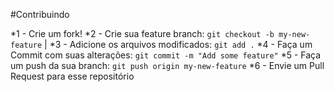 #Contribuindo

*1 - Crie um fork!
*2 - Crie sua feature branch: `git checkout -b my-new-feature` | 
*3 - Adicione os arquivos modificados:  `git add .`
*4 - Faça um Commit com suas alterações: `git commit -m "Add some feature"`
*5 - Faça um push da sua branch: `git push origin my-new-feature` 
*6 - Envie um Pull Request para esse repositório
